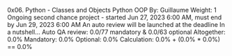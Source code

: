 0x06. Python - Classes and Objects
Python
OOP
 By: Guillaume
 Weight: 1
 Ongoing second chance project - started Jun 27, 2023 6:00 AM, must end by Jun 29, 2023 6:00 AM
 An auto review will be launched at the deadline
In a nutshell…
Auto QA review: 0.0/77 mandatory & 0.0/63 optional
Altogether:  0.0%
Mandatory: 0.0%
Optional: 0.0%
Calculation:  0.0% + (0.0% * 0.0%)  == 0.0%
